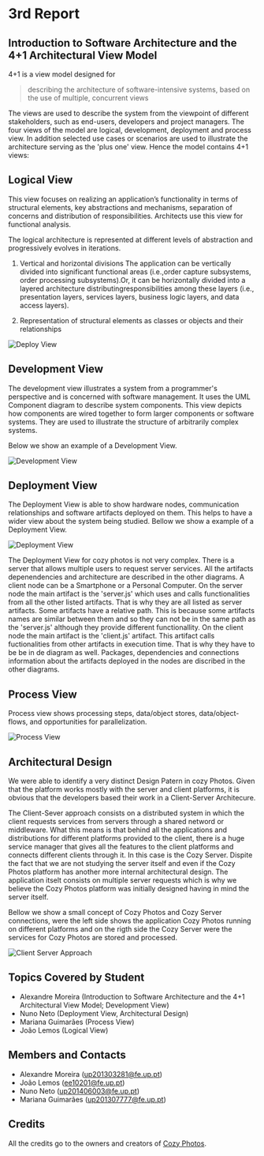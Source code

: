 # 3rd Report
## Introduction to Software Architecture and the 4+1 Architectural View Model
4+1 is a view model designed for
> describing the architecture of software-intensive systems, based on the use of multiple, concurrent views

The views are used to describe the system from the viewpoint of different stakeholders, such as end-users, developers and project managers. The four views of the model are logical, development, deployment and process view. In addition selected use cases or scenarios are used to illustrate the architecture serving as the 'plus one' view. Hence the model contains 4+1 views:

## Logical View
This view focuses on realizing an application’s functionality in terms of structural elements, key abstractions and mechanisms, separation of concerns and distribution of responsibilities. Architects use this view for functional analysis.

The logical architecture is represented at different levels of abstraction and progressively evolves in iterations.

1. Vertical and horizontal divisions
 The application can be vertically divided into significant functional areas (i.e.,order capture subsystems, order processing subsystems).Or, it can be horizontally divided into a layered architecture distributingresponsibilities among these layers (i.e., presentation layers, services layers, business logic layers, and data access layers).

2. Representation of structural elements as classes or objects and their relationships

![Deploy View](https://github.com/Mosaal/cozy-photos/blob/master/ESOF/3rd-Report/lgv.jpg)

## Development View
The development view illustrates a system from a programmer's perspective and is concerned with software management. It uses the UML Component diagram to describe system components. This view depicts how components are wired together to form larger components or software systems. They are used to illustrate the structure of arbitrarily complex systems.

Below we show an example of a Development View.

![Development View](https://github.com/Mosaal/cozy-photos/blob/master/ESOF/3rd-Report/ComponentView.png)

## Deployment View
The Deployment View is able to show hardware nodes, communication relationships and software artifacts deployed on them.
This helps to have a wider view about the system being studied.
Bellow we show a example of a Deployment View.

![Deployment View](https://github.com/Mosaal/cozy-photos/blob/master/ESOF/3rd-Report/deployment.bmp?raw=true "Deployment View")

The Deployment View for cozy photos is not very complex. There is a server that allows multiple users to request server services.
All the artifacts depenendencies and architecture are described in the other diagrams. 
A client node can be a Smartphone or a Personal Computer.
On the server node the main artifact is the 'server.js' which uses and calls functionalities from all the other listed artifacts. That is why they are all listed as server artifacts. Some artifacts have a relative path. This is because some artifacts names are similar between them and so they can not be in the same path as the 'server.js' although they provide different functionallity.
On the client node the main artifact is the 'client.js' artifact. This artifact calls fuctionalities from other artifacts in execution time. That is why they have to be be in de diagram as well. Packages, dependencies and connections information about the artifacts deployed in the nodes are discribed in the other diagrams.

## Process View

Process view shows processing steps, data/object stores, data/object-flows, and opportunities for parallelization.

![Process View](https://github.com/Mosaal/cozy-photos/blob/master/ESOF/3rd-Report/process_view.png?raw=true "Process View")

## Architectural Design

We were able to identify a very distinct Design Patern in cozy Photos.
Given that the platform works mostly with the server and client platforms, it is obvious that the developers based their work in a Client-Server Architecure.

The Client-Sever approach consists on a distributed system in which the client requests services from servers through a shared netword or middleware. What this means is that behind all the applications and distributions for different platforms provided to the client, there is a huge service manager that gives all the features to the client platforms and connects different clients through it. In this case is the Cozy Server. Dispite the fact that we are not studying the server itself and even if the Cozy Photos platform has another more internal architectural design. The application itselt consists on multiple server requests which is why we believe the Cozy Photos platform was initially designed having in mind the server itself.

Bellow we show a small concept of Cozy Photos and Cozy Server connections, were the left side shows the application Cozy Photos running on different platforms and on the rigth side the Cozy Server were the services for Cozy Photos are stored and processed.

![Client Server Approach](https://github.com/Mosaal/cozy-photos/blob/master/ESOF/3rd-Report/client-server.png?raw=true "Client Server Approach")

## Topics Covered by Student
- Alexandre Moreira (Introduction to Software Architecture and the 4+1 Architectural View Model; Development View)
- Nuno Neto (Deployment View, Architectural Design)
- Mariana Guimarães (Process View)
- João Lemos (Logical View) 

## Members and Contacts
- Alexandre Moreira (up201303281@fe.up.pt)
- João Lemos (ee10201@fe.up.pt)
- Nuno Neto (up201406003@fe.up.pt)
- Mariana Guimarães (up201307777@fe.up.pt)

## Credits
All the credits go to the owners and creators of [Cozy Photos](https://github.com/cozy/cozy-photos).
